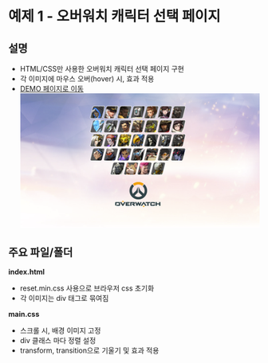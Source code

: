 
# 예제 1 - 오버워치 캐릭터 선택 페이지

## 설명
- HTML/CSS만 사용한 오버워치 캐릭터 선택 페이지 구현
- 각 이미지에 마우스 오버(hover) 시, 효과 적용
- <a href="https://magnificent-biscuit-da63e8.netlify.app" target="_blank">DEMO 페이지로 이동</a>
![preview](./image/preview.png)

## 주요 파일/폴더
**index.html**
- reset.min.css 사용으로 브라우저 css 초기화
- 각 이미지는 div 태그로 묶여짐  

**main.css**
- 스크롤 시, 배경 이미지 고정
- div 클래스 마다 정렬 설정
- transform, transition으로 기울기 및 효과 적용
